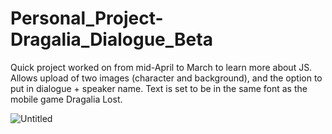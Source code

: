 # Personal_Project-Dragalia_Dialogue_Beta
Quick project worked on from mid-April to March to learn more about JS. Allows upload of two images (character and background), and the option to put in dialogue + speaker name. Text is set to be in the same font as the mobile game Dragalia Lost. 

![Untitled](https://user-images.githubusercontent.com/99373791/166628917-112bea9f-b398-4a12-924e-f187102eff3c.png)
